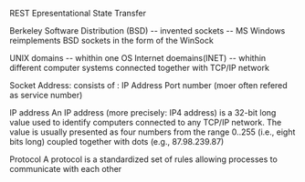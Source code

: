 REST
    Epresentational
    State
    Transfer

Berkeley Software Distribution (BSD)
    -- invented sockets
    -- MS Windows reimplements BSD sockets in the form of the WinSock

UNIX domains
    -- whithin one OS
Internet doemains(INET)
    -- whithin different computer systems connected together with TCP/IP network

Socket Address:
consists of :
    IP Address
    Port number (moer often refered as service number)

IP address
An IP address (more precisely: IP4 address) is a 32-bit long value used to identify computers connected to any TCP/IP network. The value is usually presented as four numbers from the range 0..255 (i.e., eight bits long) coupled together with dots (e.g., 87.98.239.87)

Protocol
A protocol is a standardized set of rules allowing processes to communicate with each other